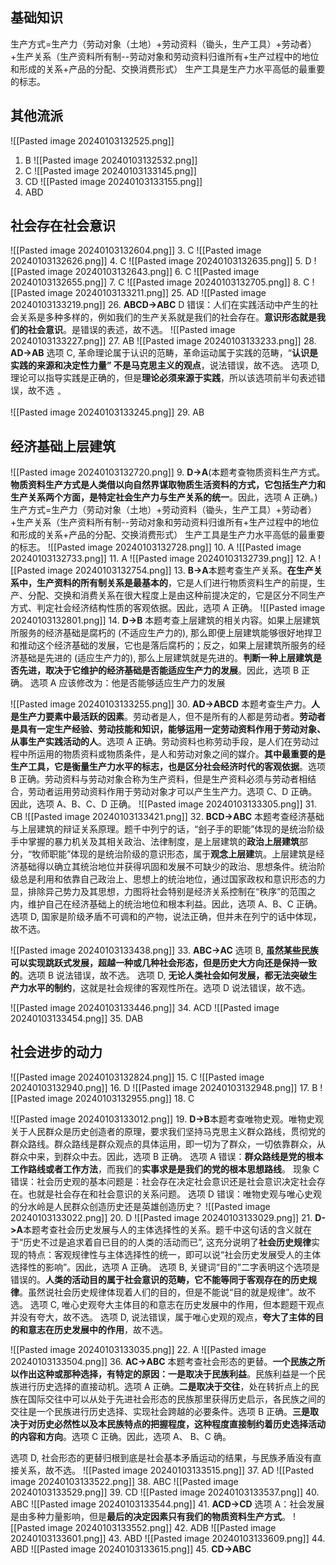 ## 基础知识
生产方式=生产力（劳动对象（土地）+劳动资料（锄头，生产工具）+劳动者）+生产关系（生产资料所有制--劳动对象和劳动资料归谁所有+生产过程中的地位和形成的关系+产品的分配、交换消费形式）
生产工具是生产力水平高低的最重要的标志。


## 其他流派
![[Pasted image 20240103132525.png]]
1. B
![[Pasted image 20240103132532.png]]
2. C
![[Pasted image 20240103133145.png]]
23. CD
![[Pasted image 20240103133155.png]]
24. ABD
## 社会存在社会意识
![[Pasted image 20240103132604.png]]
3. C
![[Pasted image 20240103132626.png]]
4. C
![[Pasted image 20240103132635.png]]
5. D
![[Pasted image 20240103132643.png]]
6. C
![[Pasted image 20240103132655.png]]
7. C
![[Pasted image 20240103132705.png]]
8. C
![[Pasted image 20240103133211.png]]
25. AD
![[Pasted image 20240103133219.png]]
26. **ABCD->ABC**
D 错误：人们在实践活动中产生的社会关系是多种多样的，例如我们的生产关系就是我们的社会存在。**意识形态就是我们的社会意识**。是错误的表述，故不选。
![[Pasted image 20240103133227.png]]
27. AB
![[Pasted image 20240103133233.png]]
28. **AD->AB**
选项 C, 革命理论属于认识的范畴，革命运动属于实践的范畴，“**认识是实践的来源和决定性力量” 不是马克思主义的观点**，说法错误，故不选。
选项 D, 理论可以指导实践是正确的，但是**理论必须来源于实践**，所以该选项前半句表述错误，故不选 $_{\circ}$

![[Pasted image 20240103133245.png]]
29. AB

## 经济基础上层建筑
![[Pasted image 20240103132720.png]]
9. **D->A**(本题考查物质资料生产方式。**物质资料生产方式是人类借以向自然界谋取物质生活资料的方式，它包括生产力和生产关系两个方面，是特定社会生产力与生产关系的统一**。因此，选项 A 正确。)
生产方式=生产力（劳动对象（土地）+劳动资料（锄头，生产工具）+劳动者）+生产关系（生产资料所有制--劳动对象和劳动资料归谁所有+生产过程中的地位和形成的关系+产品的分配、交换消费形式）
生产工具是生产力水平高低的最重要的标志。
![[Pasted image 20240103132728.png]]
10. A
![[Pasted image 20240103132733.png]]
11. A
![[Pasted image 20240103132739.png]]
12. A
![[Pasted image 20240103132754.png]]
13. **B->A**本题考查生产关系。**在生产关系中，生产资料的所有制关系是最基本的**，它是人们进行物质资料生产的前提，生产、分配、交换和消费关系在很大程度上是由这种前提决定的，它是区分不同生产方式、判定社会经济结构性质的客观依据。因此，选项 A 正确。
![[Pasted image 20240103132801.png]]
14. **D->B**
本题考查上层建筑的相关内容。如果上层建筑所服务的经济基础是腐朽的 (不适应生产力的), 那么即便上层建筑能够很好地捍卫和推动这个经济基础的发展，它也是落后腐朽的；反之，如果上层建筑所服务的经济基础是先进的 (适应生产力的), 那么上层建筑就是先进的。**判断一种上层建筑是否先进，取决于它维护的经济基础是否能适应生产力的发展**。因此，选项 B 正确。
选项 A 应该修改为：他是否能够适应生产力的发展

![[Pasted image 20240103133255.png]]
30. **AD->ABCD**
本题考查生产力。**人是生产力要素中最活跃的因素**。劳动者是人，但不是所有的人都是劳动者。**劳动者是具有一定生产经验、劳动技能和知识，能够运用一定劳动资料作用于劳动对象、从事生产实践活动的人**。选项 A 正确。劳动资料也称劳动手段，是人们在劳动过程中所运用的物质资料或物质条件，是人和劳动对象之间的媒介。**其中最重要的是生产工具，它是衡量生产力水平的标志，也是区分社会经济时代的客观依据**。选项 B 正确。劳动资料与劳动对象合称为生产资料，但是生产资料必须与劳动者相结合，劳动者运用劳动资料作用于劳动对象才可以产生生产力。选项 C、D 正确。因此，选项 A、B、C、D 正确。
![[Pasted image 20240103133305.png]]
31. CB
![[Pasted image 20240103133421.png]]
32. **BCD->ABC**
本题考查经济基础与上层建筑的辩证关系原理。题千中列宁的话，“刽子手的职能”体现的是统治阶级手中掌握的暴力机关及其相关政治、法律制度，是上层建筑的**政治上层建筑**部分，“牧师职能”体现的是统治阶级的意识形态，属于**观念上层建**筑。上层建筑是经济基础得以确立其统治地位并获得巩固和发展不可缺少的政治、思想条件。统治阶级总是利用和依靠自己政治上、思想上的统治地位，通过国家政权和意识形态的力显，排除异己势力及其思想，力图将社会特别是经济关系控制在“秩序”的范围之内，维护自己在经济基础上的统治地位和根本利益。因此，选项 A、B、C 正确。
 选项 D, 国家是阶级矛盾不可调和的产物，说法正确，但并未在列宁的话中体现，故不选。

![[Pasted image 20240103133438.png]]
33. **ABC->AC**
选项 B, **虽然某些民族可以实现跳跃式发展，超越一种或几种社会形态，但是历史大方向还是保持一致的**。选项 B 说法错误，故不选。
选项 D, **无论人类社会如何发展，都无法突破生产力水平的制约**，这就是社会规律的客观性所在。选项 D 说法错误，故不选。

![[Pasted image 20240103133446.png]]
34. ACD
![[Pasted image 20240103133454.png]]
35. DAB

## 社会进步的动力
![[Pasted image 20240103132824.png]]
15. C
![[Pasted image 20240103132940.png]]
16. D
![[Pasted image 20240103132948.png]]
17. B
![[Pasted image 20240103132955.png]]
18. C

![[Pasted image 20240103133012.png]]
19. **D->B**本题考查唯物史观。唯物史观关于人民群众是历史创造者的原理，要求我们坚持马克思主义群众路线，贯彻党的群众路线。群众路线是群众观点的具体运用，即一切为了群众，一切依靠群众，从群众中来，到群众中去。因此，选项 B 正确。
选项 A 错误：**群众路线是党的根本工作路线或者工作方法**，而我们的**实事求是是我们的党的根本思想路线**。
现象 C 错误：社会历史观的基本问题是：社会存在决定社会意识还是社会意识决定社会存在。也就是社会存在和社会意识的关系问题。
选项 D 错误：唯物史观与唯心史观的分水岭是人民群众创造历史还是英雄创造历史？
![[Pasted image 20240103133022.png]]
20. D 
![[Pasted image 20240103133029.png]]
21. **D->A**本题考查社会历史发展与人的主体选择性的关系。题千中这句话的含义就在于“历史不过是追求着自已目的的人类的活动而已”, 这充分说明了**社会历史规律**实现的特点：客观规律性与主体选择性的统一，即可以说“社会历史发展受人的主体选择性的影响”。因此，选项 A 正确。
选项 B, 关键词“目的”二字表明这个选项是错误的。**人类的活动目的属于社会意识的范畴，它不能等同于客观存在的历史规律**。虽然说社会历史规律体现着人们的目的，但是不能说“目的就是规律”。故不选。
选项 C, 唯心史观夸大主体目的和意志在历史发展中的作用，但本题题干观点并没有夸大，故不选。
选项 D, 说法错误，属于唯心史观的观点，**夸大了主体的目的和意志在历史发展中的作用**，故不选。

![[Pasted image 20240103133035.png]]
22. A
![[Pasted image 20240103133504.png]]
36. **AC->ABC**
本题考查社会形态的更替。**一个民族之所以作出这种或那种选择，有特定的原因：一是取决于民族利益**。民族利益是一个民族进行历史选择的直接动机。选项 A 正确。**二是取决于交往**，处在转折点上的民族在国际交往中可以从处于先进社会形态的民族那里获得历史启示，各民族之间的交往是一个民族进行历史选择、实现社会跨越的必要条件。选项 B 正确。**三是取决于对历史必然性以及本民族特点的把握程度，这种程度直接制约着历史选择活动的内容和方向**。选项 C 正确。因此，选项 A、 B、C 确。

选项 D, 社会形态的更替归根到底是社会基本矛盾运动的结果，与民族矛盾没有直接关系，故不选。
![[Pasted image 20240103133515.png]]
37. AD
![[Pasted image 20240103133522.png]]
38. ABC
![[Pasted image 20240103133529.png]]
39. CD
![[Pasted image 20240103133537.png]]
40. ABC
![[Pasted image 20240103133544.png]]
41. **ACD->CD**
选项 A：社会发展是由多种力量影响，但是**最后的决定因素只有我们的物质资料生产方式**。
![[Pasted image 20240103133552.png]]
42. ADB
![[Pasted image 20240103133601.png]]
43. ABD
![[Pasted image 20240103133609.png]]
44. ABD
![[Pasted image 20240103133615.png]]
45. **CD->ABC**

